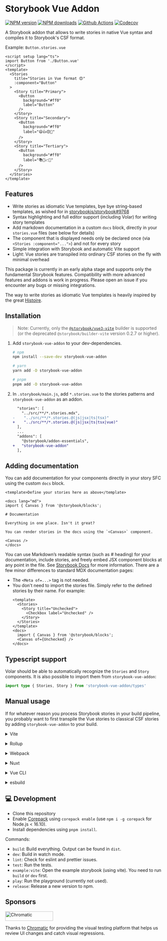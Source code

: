 # Storybook Vue Addon

[![NPM version][npm-version-src]][npm-version-href]
[![NPM downloads][npm-downloads-src]][npm-downloads-href]
[![Github Actions][github-actions-src]][github-actions-href]
[![Codecov][codecov-src]][codecov-href]

A Storybook addon that allows to write stories in native Vue syntax and compiles it to Storybook's CSF format.

Example: `Button.stories.vue`

```vue
<script setup lang="ts">
import Button from './Button.vue'
</script>
<template>
  <Stories
    title="Stories in Vue format 😍"
    :component="Button"
  >
    <Story title="Primary">
      <Button
        background="#ff0"
        label="Button"
      />
    </Story>
    <Story title="Secondary">
      <Button
        background="#ff0"
        label="😄👍😍💯"
      />
    </Story>
    <Story title="Tertiary">
      <Button
        background="#ff0"
        label="📚📕📈🤓"
      />
    </Story>
  </Stories>
</template>
```

## Features

- Write stories as idiomatic Vue templates, bye bye string-based templates, as wished for in [storybookjs/storybook#9768](https://github.com/storybookjs/storybook/issues/9768)
- Syntax highlighting and full editor support (including Volar) for writing story templates
- Add markdown documentation in a custom `docs` block, directly in your `stories.vue` files (see below for details)
- The component that is displayed needs only be declared once (via `<Stories :component="...">`) and not for every story
- Simple integration with Storybook and automatic Vite support
- Light: Vue stories are transpiled into ordinary CSF stories on the fly with minimal overhead

This package is currently in an early alpha stage and supports only the fundamental Storybook features.
Compatibility with more advanced features and addons is work in progress.
Please open an issue if you encounter any bugs or missing integrations.

The way to write stories as idiomatic Vue templates is heavily inspired by the great [Histoire](https://histoire.dev/).

## Installation

> Note: Currently, only the [`@storybook/vue3-vite`](https://github.com/storybookjs/storybook/tree/next/code/frameworks/vue3-vite) builder is supported (or the deprecated `@storybook/builder-vite` version 0.2.7 or higher).

1. Add `storybook-vue-addon` to your dev-dependencies.

   ```sh
   # npm
   npm install --save-dev storybook-vue-addon

   # yarn
   yarn add -D storybook-vue-addon

   # pnpm
   pnpm add -D storybook-vue-addon
   ```

2. In `.storybook/main.js`, add `*.stories.vue` to the stories patterns and `storybook-vue-addon` as an addon.

   ```diff
     "stories": [
       "../src/**/*.stories.mdx",
   -    "../src/**/*.stories.@(js|jsx|ts|tsx)"
   +    "../src/**/*.stories.@(js|jsx|ts|tsx|vue)"
     ],
     ...
     "addons": [
       "@storybook/addon-essentials",
   +   "storybook-vue-addon"
     ],

   ```

## Adding documentation

You can add documentation for your components directly in your story SFC using the custom `docs` block.

```vue
<template>Define your stories here as above</template>

<docs lang="md">
import { Canvas } from '@storybook/blocks';

# Documentation

Everything in one place. Isn't it great?

You can render stories in the docs using the `<Canvas>` component.

<Canvas />
</docs>
```

You can use Markdown’s readable syntax (such as # heading) for your documentation, include stories, and freely embed JSX component blocks at any point in the file. See [Storybook Docs](https://storybook.js.org/docs/vue/writing-docs/introduction) for more information.
There are a few minor differences to standard MDX documentation pages:

- The `<Meta of=...>` tag is not needed.
- You don't need to import the stories file. Simply refer to the defined stories by their name. For example:
  ```vue
  <template>
    <Stories>
      <Story title="Unchecked">
        <Checkbox label="Unchecked" />
      </Story>
    </Stories>
  </template>
  <docs>
    import { Canvas } from '@storybook/blocks';
    <Canvas of={Unchecked} />
  </docs>
  ```

## Typescript support

Volar should be able to automatically recognize the `Stories` and `Story` components. It is also possible to import them from `storybook-vue-addon`:

```ts
import type { Stories, Story } from 'storybook-vue-addon/types'
```

## Manual usage

If for whatever reason you process Storybook stories in your build pipeline, you probably want to first transpile the Vue stories to classical CSF stories by adding `storybook-vue-addon` to your build.

<details>
<summary>Vite</summary><br>

```ts
// vite.config.ts
import VueStories from 'storybook-vue-addon/vite'

export default defineConfig({
  plugins: [
    VueStories({
      /* options */
    }),
  ],
})
```

Example: [`playground/`](./playground/)

<br></details>

<details>
<summary>Rollup</summary><br>

```ts
// rollup.config.js
import VueStories from 'storybook-vue-addon/rollup'

export default {
  plugins: [
    VueStories({
      /* options */
    }),
  ],
}
```

<br></details>

<details>
<summary>Webpack</summary><br>

```ts
// webpack.config.js
module.exports = {
  /* ... */
  plugins: [
    require('storybook-vue-addon/webpack')({
      /* options */
    }),
  ],
}
```

<br></details>

<details>
<summary>Nuxt</summary><br>

```ts
// nuxt.config.js
export default {
  buildModules: [
    [
      'storybook-vue-addon/nuxt',
      {
        /* options */
      },
    ],
  ],
}
```

> This module works for both Nuxt 2 and [Nuxt Vite](https://github.com/nuxt/vite)

<br></details>

<details>
<summary>Vue CLI</summary><br>

```ts
// vue.config.js
module.exports = {
  configureWebpack: {
    plugins: [
      require('storybook-vue-addon/webpack')({
        /* options */
      }),
    ],
  },
}
```

<br></details>

<details>
<summary>esbuild</summary><br>

```ts
// esbuild.config.js
import { build } from 'esbuild'
import VueStories from 'storybook-vue-addon/esbuild'

build({
  plugins: [VueStories()],
})
```

<br></details>

## 💻 Development

- Clone this repository
- Enable [Corepack](https://github.com/nodejs/corepack) using `corepack enable` (use `npm i -g corepack` for Node.js < 16.10).
- Install dependencies using `pnpm install`.

Commands:

- `build`: Build everything. Output can be found in `dist`.
- `dev`: Build in watch mode.
- `lint`: Check for eslint and prettier issues.
- `test`: Run the tests.
- `example:vite`: Open the example storybook (using vite). You need to run `build` or `dev` first.
- `play`: Run the playground (currently not used).
- `release`: Release a new version to npm.

<!-- Badges -->

[npm-version-src]: https://img.shields.io/npm/v/storybook-vue-addon?style=flat-square
[npm-version-href]: https://www.npmjs.com/package/storybook-vue-addon
[npm-downloads-src]: https://img.shields.io/npm/dm/storybook-vue-addon?style=flat-square
[npm-downloads-href]: https://npmjs.com/package/storybook-vue-addon
[github-actions-src]: https://img.shields.io/github/actions/workflow/status/tobiasdiez/storybook-vue-addon/ci.yml?branch=main&style=flat-square
[github-actions-href]: https://github.com/tobiasdiez/storybook-vue-addon/actions?query=workflow%3Aci
[codecov-src]: https://img.shields.io/codecov/c/gh/tobiasdiez/storybook-vue-addon/main?style=flat-square
[codecov-href]: https://codecov.io/gh/tobiasdiez/storybook-vue-addon

## Sponsors

<a href="https://www.chromatic.com/"><img src="https://user-images.githubusercontent.com/321738/84662277-e3db4f80-af1b-11ea-88f5-91d67a5e59f6.png" width="153" height="30" alt="Chromatic" /></a>

Thanks to [Chromatic](https://www.chromatic.com/) for providing the visual testing platform that helps us review UI changes and catch visual regressions.
